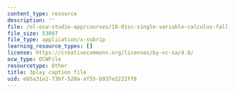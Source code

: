 ```yaml
---
content_type: resource
description: ''
file: /ol-ocw-studio-app/courses/18-01sc-single-variable-calculus-fall-2010/eb5a31e273bf520aaf55b937e2222ff8_CXKoCMVqM9s.vtt
file_size: 53007
file_type: application/x-subrip
learning_resource_types: []
license: https://creativecommons.org/licenses/by-nc-sa/4.0/
ocw_type: OCWFile
resourcetype: Other
title: 3play caption file
uid: eb5a31e2-73bf-520a-af55-b937e2222ff8
---
```

